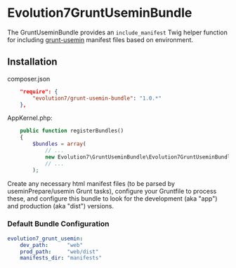 # Evolution7GruntUseminBundle

The GruntUseminBundle provides an `include_manifest` Twig helper function for including [grunt-usemin](https://github.com/yeoman/grunt-usemin) manifest files based on environment.

## Installation

composer.json
```json
    "require": {
        "evolution7/grunt-usemin-bundle": "1.0.*"
    },
```

AppKernel.php:
```php
    public function registerBundles()
    {
        $bundles = array(
            // ...
            new Evolution7\GruntUseminBundle\Evolution7GruntUseminBundle(),
            // ...
        );
```

Create any necessary html manifest files (to be parsed by useminPrepare/usemin Grunt tasks), configure your Gruntfile to process these, and configure this bundle to look for the development (aka "app") and production (aka "dist") versions.

### Default Bundle Configuration

```yaml
evolution7_grunt_usemin:
    dev_path:      "web"
    prod_path:     "web/dist"
    manifests_dir: "manifests"
```
